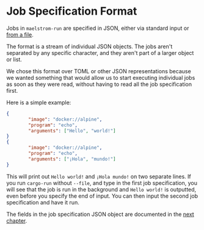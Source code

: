 # Job Specification Format

Jobs in `maelstrom-run` are specified in JSON, either via standard input or
[from a file](cli.md#--file).

The format is a stream of individual JSON objects. The jobs aren't separated by
any specific character, and they aren't part of a larger object or list.

We chose this format over TOML or other JSON representations because we wanted
something that would allow us to start executing individual jobs as soon as
they were read, without having to read all the job specification first.

Here is a simple example:

```json
{
        "image": "docker://alpine",
        "program": "echo",
        "arguments": ["Hello", "world!"]
}
{
        "image": "docker://alpine",
        "program": "echo",
        "arguments": ["¡Hola", "mundo!"]
}
```

This will print out `Hello world!` and `¡Hola mundo!` on two separate lines. If
you run `cargo-run` without `--file`, and type in the first job specification,
you will see that the job is run in the background and `Hello world!` is
outputted, even before you specify the end of input. You can then input the
second job specification and have it run.

The fields in the job specification JSON object are documented in the [next chapter](spec-fields.md).
